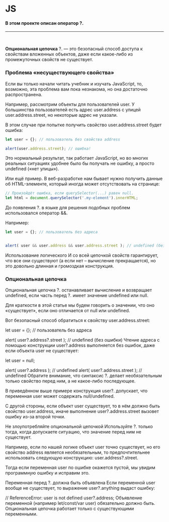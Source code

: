 #   JS
#### В этом проекте описан оператор ?.

<hr>


<br>


**Опциональная цепочка** ?. — это безопасный способ доступа к свойствам вложенных объектов, даже если какое-либо из промежуточных свойств не существует.

### Проблема «несуществующего свойства»

Если вы только начали читать учебник и изучать JavaScript, то, возможно, эта проблема вам пока незнакома, но она достаточно распространена.

Например, рассмотрим объекты для пользователей user. У большинства пользователей есть адрес user.address с улицей user.address.street, но некоторые адрес не указали.

В этом случае при попытке получить свойство user.address.street будет ошибка:
```js
let user = {}; // пользователь без свойства address

alert(user.address.street); // ошибка! 
```
Это нормальный результат, так работает JavaScript, но во многих реальных ситуациях удобнее было бы получать не ошибку, а просто undefined («нет улицы»).

Или ещё пример. В веб-разработке нам бывает нужно получить данные об HTML-элементе, который иногда может отсутствовать на странице:
```js
// Произойдёт ошибка, если querySelector(...) равен null.
let html = document.querySelector('.my-element').innerHTML;
```
До появления ?. в языке для решения подобных проблем использовался оператор &&.

Например:
```js
let user = {}; // пользователь без адреса


alert( user && user.address && user.address.street ); // undefined (без ошибки)
```
Использование логического И со всей цепочкой свойств гарантирует, что все они существуют (а если нет – вычисление прекращается), но это довольно длинная и громоздкая конструкция.

### Опциональная цепочка

Опциональная цепочка ?. останавливает вычисление и возвращает undefined, если часть перед ?. имеет значение undefined или null.

Для краткости в этой статье мы будем говорить о значении, что оно «существует», если оно отличается от null или undefined.

Вот безопасный способ обратиться к свойству user.address.street:

let user = {}; // пользователь без адреса

alert( user?.address?.street ); // undefined (без ошибки)
Чтение адреса с помощью конструкции user?.address выполняется без ошибок, даже если объекта user не существует:

let user = null;

alert( user?.address ); // undefined
alert( user?.address.street ); // undefined
Обратите внимание, что синтаксис ?. делает необязательным только свойство перед ним, а не какое-либо последующее.

В приведённом выше примере конструкция user?. допускает, что переменная user может содержать null/undefined.

С другой стороны, если объект user существует, то в нём должно быть свойство user.address, иначе выполнение user?.address.street вызовет ошибку из-за второй точки.

Не злоупотребляйте опциональной цепочкой
Используйте ?. только тогда, когда допускаете ситуацию, что значение перед ним не существует.

Например, если по нашей логике объект user точно существует, но его свойство address является необязательным, то предпочтительнее использовать следующую конструкцию: user.address?.street.

Тогда если переменная user по ошибке окажется пустой, мы увидим программную ошибку и исправим это.

Переменная перед ?. должна быть объявлена
Если переменной user вообще не существует, то выражение user?.anything выдаст ошибку:

// ReferenceError: user is not defined
user?.address;
Объявление переменной (например let/const/var user) обязательно должно быть. Опциональная цепочка работает только с существующими переменными.